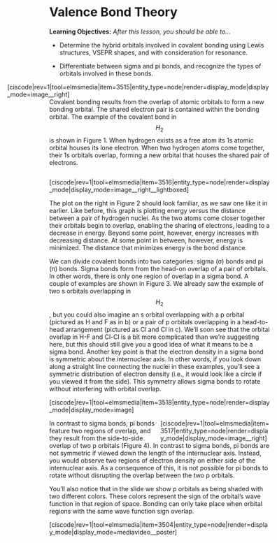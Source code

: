 <div style="float:right;margin:auto"><ebook-button title="Orbital Overlap" link="https://genchem.science.psu.edu/09-1-orbital-overlap"></ebook-button></div>

<div style="float:right;margin:auto"><ebook-button title="Pi bonds" link="https://genchem.science.psu.edu/09-3-%CF%80-bonds"></ebook-button></div>



# Valence Bond Theory

**Learning Objectives:** _After this lesson, you should be able to…_

* Determine the hybrid orbitals involved in covalent bonding using Lewis structures, VSEPR shapes, and with consideration for resonance.

* Differentiate between sigma and pi bonds, and recognize the types of orbitals involved in these bonds.

<div style="float:right;max-width:600px;margin:auto">[ciscode|rev=1|tool=elmsmedia|item=3515|entity_type=node|render=display_mode|display_mode=image__right]</div>

Covalent bonding results from the overlap of atomic orbitals to form a new bonding orbital. The shared electron pair is contained within the bonding orbital. The example of the covalent bond in $$H_2$$ is shown in Figure 1. When hydrogen exists as a free atom its 1s atomic orbital houses its lone electron. When two hydrogen atoms come together, their 1s orbitals overlap, forming a new orbital that houses the shared pair of electrons.

<div style="clear:both;"></div>

[ciscode|rev=1|tool=elmsmedia|item=3516|entity_type=node|render=display_mode|display_mode=image__right__lightboxed]

The plot on the right in Figure 2 should look familiar, as we saw one like it in earlier. Like before, this graph is plotting energy versus the distance between a pair of hydrogen nuclei. As the two atoms come closer together their orbitals begin to overlap, enabling the sharing of electrons, leading to a decrease in energy. Beyond some point, however, energy increases with decreasing distance. At some point in between, however, energy is minimized. The distance that minimizes energy is the bond distance.



We can divide covalent bonds into two categories: sigma (σ) bonds and pi (π) bonds. Sigma bonds form from the head-on overlap of a pair of orbitals. In other words, there is only one region of overlap in a sigma bond. A couple of examples are shown in Figure 3. We already saw the example of two s orbitals overlapping in $$H_2$$, but you could also imagine an s orbital overlapping with a p orbital (pictured as H and F as in b) or a pair of p orbitals overlapping in a head-to-head arrangement (pictured as Cl and Cl in c). We’ll soon see that the orbital overlap in H-F and Cl-Cl is a bit more complicated than we’re suggesting here, but this should still give you a good idea of what it means to be a sigma bond. Another key point is that the electron density in a sigma bond is symmetric about the internuclear axis. In other words, if you look down along a straight line connecting the nuclei in these examples, you’ll see a symmetric distribution of electron density (i.e., it would look like a circle if you viewed it from the side). This symmetry allows sigma bonds to rotate without interfering with orbital overlap. 

[ciscode|rev=1|tool=elmsmedia|item=3518|entity_type=node|render=display_mode|display_mode=image]

<div style="max-width:250px;float:right">[ciscode|rev=1|tool=elmsmedia|item=3517|entity_type=node|render=display_mode|display_mode=image__right]</div>

In contrast to sigma bonds, pi bonds feature two regions of overlap, and they result from the side-to-side overlap of two p orbitals (Figure 4). In contrast to sigma bonds, pi bonds are not symmetric if viewed down the length of the internuclear axis. Instead, you would observe two regions of electron density on either side of the internuclear axis. As a consequence of this, it is not possible for pi bonds to rotate without disrupting the overlap between the two p orbitals.

You’ll also notice that in the slide we show p orbitals as being shaded with two different colors. These colors represent the sign of the orbital’s wave function in that region of space. Bonding can only take place when orbital regions with the same wave function sign overlap.


[ciscode|rev=1|tool=elmsmedia|item=3504|entity_type=node|render=display_mode|display_mode=mediavideo__poster]

